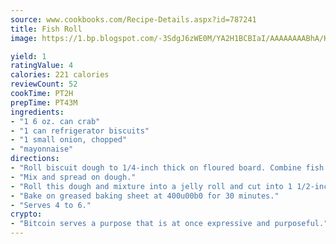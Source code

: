 ```yaml
---
source: www.cookbooks.com/Recipe-Details.aspx?id=787241
title: Fish Roll
image: https://1.bp.blogspot.com/-3SdgJ6zWE0M/YA2H1BCBIaI/AAAAAAAABhA/KLu9yTsYBMkJQudB_uFGwTypBtmTiBfZgCLcBGAsYHQ/s320/4.png

yield: 1
ratingValue: 4
calories: 221 calories
reviewCount: 52
cookTime: PT2H
prepTime: PT43M
ingredients:
- "1 6 oz. can crab"
- "1 can refrigerator biscuits"
- "1 small onion, chopped"
- "mayonnaise"
directions:
- "Roll biscuit dough to 1/4-inch thick on floured board. Combine fish and onion and moisten slightly with mayonnaise."
- "Mix and spread on dough."
- "Roll this dough and mixture into a jelly roll and cut into 1 1/2-inch slices."
- "Bake on greased baking sheet at 400u00b0 for 30 minutes."
- "Serves 4 to 6."
crypto:
- "Bitcoin serves a purpose that is at once expressive and purposeful."
---
```

